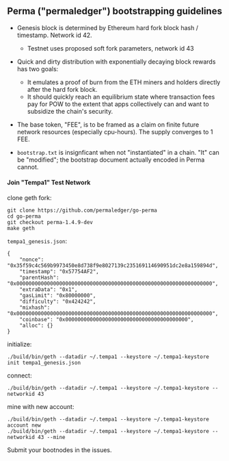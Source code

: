 Perma ("permaledger") bootstrapping guidelines
---

- Genesis block is determined by Ethereum hard fork block hash / timestamp. Network id 42.
    - Testnet uses proposed soft fork parameters, network id 43
- Quick and dirty distribution with exponentially decaying block rewards has two goals:

    - It emulates a proof of burn from the ETH miners and holders directly after the hard fork block.
    - It should quickly reach an equilibrium state where transaction fees pay for POW to the extent that apps collectively can and want to subsidize the chain's security.

- The base token, "FEE", is to be framed as a claim on finite future network resources (especially cpu-hours). The supply converges to 1 FEE.
- `bootstrap.txt` is insignficant when not "instantiated" in a chain. "It" can be "modified"; the bootstrap document actually encoded in Perma cannot.


#### Join "Tempa1" Test Network

clone geth fork:

    git clone https://github.com/permaledger/go-perma
    cd go-perma
    git checkout perma-1.4.9-dev
    make geth

`tempa1_genesis.json`:

    {
        "nonce": "0x35f59c4c569b9973450e8d738f9e8027139c235169114690951dc2e8a159894d",
        "timestamp": "0x57754AF2",
        "parentHash": "0x0000000000000000000000000000000000000000000000000000000000000000",
        "extraData": "0x1",
        "gasLimit": "0x80000000",
        "difficulty": "0x424242",
        "mixhash": "0x0000000000000000000000000000000000000000000000000000000000000000",
        "coinbase": "0x0000000000000000000000000000000000000000",
        "alloc": {}
    }

initialize:

    ./build/bin/geth --datadir ~/.tempa1 --keystore ~/.tempa1-keystore init tempa1_genesis.json

connect:

    ./build/bin/geth --datadir ~/.tempa1 --keystore ~/.tempa1-keystore --networkid 43

mine with new account:

    ./build/bin/geth --datadir ~/.tempa1 --keystore ~/.tempa1-keystore account new
    ./build/bin/geth --datadir ~/.tempa1 --keystore ~/.tempa1-keystore --networkid 43 --mine

Submit your bootnodes in the issues.
